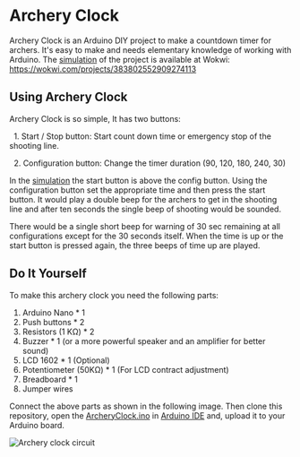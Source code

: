Archery Clock
======
Archery Clock is an Arduino DIY project to make a countdown timer for archers. It's easy to make and needs elementary knowledge of working with Arduino. The [simulation] of the project is available at Wokwi:
https://wokwi.com/projects/383802552909274113

Using Archery Clock
------
Archery Clock is so simple, It has two buttons: 

  1. Start / Stop button: Start count down time or emergency stop of the shooting line.

  2. Configuration button: Change the timer duration (90, 120, 180, 240, 30)

In the [simulation] the start button is above the config button.
Using the configuration button set the appropriate time and then press the start button. It would play a double beep for the archers to get in the shooting line and after ten seconds the single beep of shooting would be sounded.

There would be a single short beep for warning of 30 sec remaining at all configurations except for the 30 seconds itself.
When the time is up or the start button is pressed again, the three beeps of time up are played.

Do It Yourself
------
To make this archery clock you need the following parts:
1. Arduino Nano * 1
2. Push buttons * 2
3. Resistors (1 KΩ) * 2
4. Buzzer * 1 (or a more powerful speaker and an amplifier for better sound)
5. LCD 1602 * 1 (Optional)
6. Potentiometer (50KΩ) * 1 (For LCD contract adjustment)
7. Breadboard * 1
8. Jumper wires

Connect the above parts as shown in the following image. Then clone this repository, open the [ArcheryClock.ino] in [Arduino IDE] and, upload it to your Arduino board.

![Archery clock circuit](https://raw.githubusercontent.com/Jooti/ArtcheryClock/main/Diagram.png)




[simulation]: https://wokwi.com/projects/383802552909274113
[Arduino IDE]: https://www.arduino.cc/en/software
[ArcheryClock.ino]: https://github.com/Jooti/ArtcheryClock/blob/main/ArcheryClock.ino